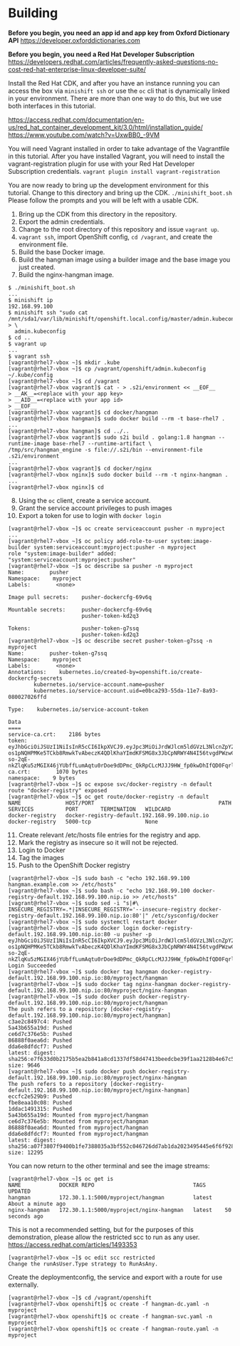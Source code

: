 Building
==============
**Before you begin, you need an app id and app key from Oxford Dictionary API**
https://developer.oxforddictionaries.com

**Before you begin, you need a Red Hat Developer Subscription**
https://developers.redhat.com/articles/frequently-asked-questions-no-cost-red-hat-enterprise-linux-developer-suite/

Install the Red Hat CDK, and after you have an instance running you can access
the box via `minishift ssh` or use the `oc` cli that is dynamically linked in
your environment. There are more than one way to do this, but we use both
interfaces in this tutorial.

https://access.redhat.com/documentation/en-us/red_hat_container_development_kit/3.0/html/installation_guide/
https://www.youtube.com/watch?v=UxwBB0_-9VM

You will need Vagrant installed in order to take advantage of the Vagrantfile
in this tutorial. After you have installed Vagrant, you will need to install
the vagrant-registration plugin for use with your Red Hat Developer Subscription
credentials. `vagrant plugin install vagrant-registration`

You are now ready to bring up the development environment for this tutorial. 
Change to this directory and bring up the CDK. `./minishift_boot.sh` Please follow 
the prompts and you will be left with a usable CDK.

1.  Bring up the CDK from this directory in the repository.
2.  Export the admin credentials.
3.  Change to the root directory of this repository and issue `vagrant up`.
4.  `vagrant ssh`, import OpenShift config, `cd /vagrant`, and create the environment file.
5.  Build the base Docker image.
6.  Build the hangman image using a builder image and the base image you just
    created.
7.  Build the nginx-hangman image.

```
$ ./minishift_boot.sh
...
$ minishift ip
192.168.99.100
$ minishift ssh "sudo cat /mnt/sda1/var/lib/minishift/openshift.local.config/master/admin.kubeconfig" > \
  admin.kubeconfig
$ cd ..
$ vagrant up
...
$ vagrant ssh
[vagrant@rhel7-vbox ~]$ mkdir .kube
[vagrant@rhel7-vbox ~]$ cp /vagrant/openshift/admin.kubeconfig ~/.kube/config
[vagrant@rhel7-vbox ~]$ cd /vagrant
[vagrant@rhel7-vbox vagrant]$ cat - > .s2i/environment << __EOF__
> __AK__=<replace with your app key>
> __AID__=<replace with your app id>
> __EOF__
[vagrant@rhel7-vbox vagrant]$ cd docker/hangman
[vagrant@rhel7-vbox hangman]$ sudo docker build --rm -t base-rhel7 .
...
[vagrant@rhel7-vbox hangman]$ cd ../..
[vagrant@rhel7-vbox vagrant]$ sudo s2i build . golang:1.8 hangman --runtime-image base-rhel7 --runtime-artifact \
/tmp/src/hangman_engine -s file://.s2i/bin --environment-file .s2i/environment
...
[vagrant@rhel7-vbox vagrant]$ cd docker/nginx
[vagrant@rhel7-vbox nginx]$ sudo docker build --rm -t nginx-hangman .
...
[vagrant@rhel7-vbox nginx]$ cd
```

8.  Using the `oc` client, create a service account.
9.  Grant the service account privileges to push images
10. Export a token for use to login with `docker login`

```
[vagrant@rhel7-vbox ~]$ oc create serviceaccount pusher -n myproject
...
[vagrant@rhel7-vbox ~]$ oc policy add-role-to-user system:image-builder system:serviceaccount:myproject:pusher -n myproject
role "system:image-builder" added: "system:serviceaccount:myproject:pusher"
[vagrant@rhel7-vbox ~]$ oc describe sa pusher -n myproject
Name:        pusher
Namespace:    myproject
Labels:        <none>

Image pull secrets:    pusher-dockercfg-69v6q

Mountable secrets:     pusher-dockercfg-69v6q
                       pusher-token-kd2q3

Tokens:                pusher-token-g7ssq
                       pusher-token-kd2q3
[vagrant@rhel7-vbox ~]$ oc describe secret pusher-token-g7ssq -n myproject
Name:        pusher-token-g7ssq
Namespace:    myproject
Labels:        <none>
Annotations:    kubernetes.io/created-by=openshift.io/create-dockercfg-secrets
        kubernetes.io/service-account.name=pusher
        kubernetes.io/service-account.uid=e0bca293-55da-11e7-8a93-080027026ffd

Type:    kubernetes.io/service-account-token

Data
====
service-ca.crt:    2186 bytes
token:        eyJhbGciOiJSUzI1NiIsInR5cCI6IkpXVCJ9.eyJpc3MiOiJrdWJlcm5ldGVzL3NlcnZpY2VhY2NvdW50Iiwia3ViZXJuZXRlcy5pby9zZXJ2aWNlYWNjb3VudC9uYW1lc3BhY2UiOiJteXByb2plY3QiLCJrdWJlcm5ldGVzLmlvL3NlcnZpY2VhY2NvdW50L3NlY3JldC5uYW1lIjoicHVzaGVyLXRva2VuLTdtMTltIiwia3ViZXJuZXRlcy5pby9zZXJ2aWNlYWNjb3VudC9zZXJ2aWNlLWFjY291bnQubmFtZSI6InB1c2hlciIsImt1YmVybmV0ZXMuaW8vc2VydmljZWFjY291bnQvc2VydmljZS1hY2NvdW50LnVpZCI6IjI4NWJhMjYwLTVlNWMtMTFlNy1hYTVlLTA4MDAyNzhhMzI0OSIsInN1YiI6InN5c3RlbTpzZXJ2aWNlYWNjb3VudDpteXByb2plY3Q6cHVzaGVyIn0.Es_PuSMoeteFD4oodN22UI7e9VBJbFLJsROye4aGxA2dn5_0glJkozYc92cIVwIZXdLFblSloB23rzllOf3_NCKC2wUcIvPkM1iKwuDRmz7n6wXUR3TzDJKMN8gu6lFwGY5WQlfAJDe9Vvfv8XnGnok_hPQ-os1pNQHPMKe5TCkb8RmwkTvAbeczK4QDlKhaYImdKFSMG8x3JbCpNRWY4N4I56tvgdPWzwCgFrfKH732tQbAW058e5vv0kzMHDw-so-2qE-nkZlqKu5zMGIX46jYUbffLumAqtu0rDoe9dDPmc_QkRpCLcMJJJ9HW_fp0kwDhIfQD0Fqrl60ONlGbQ
ca.crt:        1070 bytes
namespace:    9 bytes
[vagrant@rhel7-vbox ~]$ oc expose svc/docker-registry -n default
route "docker-registry" exposed
[vagrant@rhel7-vbox ~]$ oc get route/docker-registry -n default
NAME              HOST/PORT                                       PATH      SERVICES          PORT       TERMINATION   WILDCARD
docker-registry   docker-registry-default.192.168.99.100.nip.io             docker-registry   5000-tcp                 None
```

11. Create relevant /etc/hosts file entries for the registry and app.
12. Mark the registry as insecure so it will not be rejected. 
13. Login to Docker
14. Tag the images
15. Push to the OpenShift Docker registry

```
[vagrant@rhel7-vbox ~]$ sudo bash -c "echo 192.168.99.100 hangman.example.com >> /etc/hosts"
[vagrant@rhel7-vbox ~]$ sudo bash -c "echo 192.168.99.100 docker-registry-default.192.168.99.100.nip.io >> /etc/hosts"
[vagrant@rhel7-vbox ~]$ sudo sed -i "s|#\ INSECURE_REGISTRY=.*|INSECURE_REGISTRY='--insecure-registry docker-registry-default.192.168.99.100.nip.io:80'|" /etc/sysconfig/docker
[vagrant@rhel7-vbox ~]$ sudo systemctl restart docker
[vagrant@rhel7-vbox ~]$ sudo docker login docker-registry-default.192.168.99.100.nip.io:80 -u pusher -p eyJhbGciOiJSUzI1NiIsInR5cCI6IkpXVCJ9.eyJpc3MiOiJrdWJlcm5ldGVzL3NlcnZpY2VhY2NvdW50Iiwia3ViZXJuZXRlcy5pby9zZXJ2aWNlYWNjb3VudC9uYW1lc3BhY2UiOiJteXByb2plY3QiLCJrdWJlcm5ldGVzLmlvL3NlcnZpY2VhY2NvdW50L3NlY3JldC5uYW1lIjoicHVzaGVyLXRva2VuLTdtMTltIiwia3ViZXJuZXRlcy5pby9zZXJ2aWNlYWNjb3VudC9zZXJ2aWNlLWFjY291bnQubmFtZSI6InB1c2hlciIsImt1YmVybmV0ZXMuaW8vc2VydmljZWFjY291bnQvc2VydmljZS1hY2NvdW50LnVpZCI6IjI4NWJhMjYwLTVlNWMtMTFlNy1hYTVlLTA4MDAyNzhhMzI0OSIsInN1YiI6InN5c3RlbTpzZXJ2aWNlYWNjb3VudDpteXByb2plY3Q6cHVzaGVyIn0.Es_PuSMoeteFD4oodN22UI7e9VBJbFLJsROye4aGxA2dn5_0glJkozYc92cIVwIZXdLFblSloB23rzllOf3_NCKC2wUcIvPkM1iKwuDRmz7n6wXUR3TzDJKMN8gu6lFwGY5WQlfAJDe9Vvfv8XnGnok_hPQ-os1pNQHPMKe5TCkb8RmwkTvAbeczK4QDlKhaYImdKFSMG8x3JbCpNRWY4N4I56tvgdPWzwCgFrfKH732tQbAW058e5vv0kzMHDw-so-2qE-nkZlqKu5zMGIX46jYUbffLumAqtu0rDoe9dDPmc_QkRpCLcMJJJ9HW_fp0kwDhIfQD0Fqrl60ONlGbQ
Login Succeeded
[vagrant@rhel7-vbox ~]$ sudo docker tag hangman docker-registry-default.192.168.99.100.nip.io:80/myproject/hangman
[vagrant@rhel7-vbox ~]$ sudo docker tag nginx-hangman docker-registry-default.192.168.99.100.nip.io:80/myproject/nginx-hangman
[vagrant@rhel7-vbox ~]$ sudo docker push docker-registry-default.192.168.99.100.nip.io:80/myproject/hangman
The push refers to a repository [docker-registry-default.192.168.99.100.nip.io:80/myproject/hangman]
c3ae2c8497c4: Pushed
5a43b655a19d: Pushed
ce6d7c376e5b: Pushed
86888f0aea6d: Pushed
dda6e8dfdcf7: Pushed
latest: digest: sha256:e7f633d0b2175b5ea2b841a8cd1337df58d47413beedcbe39f1aa2128b4e67c5 size: 9646
[vagrant@rhel7-vbox ~]$ sudo docker push docker-registry-default.192.168.99.100.nip.io:80/myproject/nginx-hangman
The push refers to a repository [docker-registry-default.192.168.99.100.nip.io:80/myproject/nginx-hangman]
eccfc2e529b9: Pushed
fbe8eaa10c08: Pushed
1ddac1491315: Pushed
5a43b655a19d: Mounted from myproject/hangman
ce6d7c376e5b: Mounted from myproject/hangman
86888f0aea6d: Mounted from myproject/hangman
dda6e8dfdcf7: Mounted from myproject/hangman
latest: digest: sha256:a07f3807f9400b1fe7388035a3bf552c046726dd7ab1da2023495445e6f6f928 size: 12295
```

You can now return to the other terminal and see the image streams:

```
[vagrant@rhel7-vbox ~]$ oc get is
NAME            DOCKER REPO                               TAGS      UPDATED
hangman         172.30.1.1:5000/myproject/hangman         latest    About a minute ago
nginx-hangman   172.30.1.1:5000/myproject/nginx-hangman   latest    50 seconds ago
```

This is not a recommended setting, but for the purposes of this demonstration,
please allow the restricted scc to run as any user.
https://access.redhat.com/articles/1493353

```
[vagrant@rhel7-vbox ~]$ oc edit scc restricted
Change the runAsUser.Type strategy to RunAsAny.
```

Create the deploymentconfig, the service and export with a route for use
externally.

```
[vagrant@rhel7-vbox ~]$ cd /vagrant/openshift
[vagrant@rhel7-vbox openshift]$ oc create -f hangman-dc.yaml -n myproject
[vagrant@rhel7-vbox openshift]$ oc create -f hangman-svc.yaml -n myproject
[vagrant@rhel7-vbox openshift]$ oc create -f hangman-route.yaml -n myproject
```
